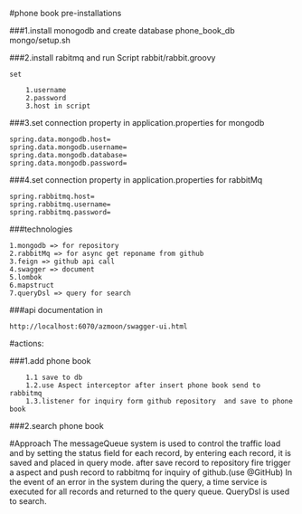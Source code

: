 #phone book
pre-installations

###1.install monogodb and create database phone_book_db
    mongo/setup.sh
    
###2.install rabitmq and run Script rabbit/rabbit.groovy 

    set
    
        1.username 
        2.password  
        3.host in script
        
        
###3.set connection property in application.properties for mongodb

    spring.data.mongodb.host=
    spring.data.mongodb.username=
    spring.data.mongodb.database=
    spring.data.mongodb.password=
    
###4.set connection property in application.properties for rabbitMq

    spring.rabbitmq.host=
    spring.rabbitmq.username=
    spring.rabbitmq.password=
      
###technologies

    1.mongodb => for repository
    2.rabbitMq => for async get reponame from github
    3.feign => github api call
    4.swagger => document
    5.lombok
    6.mapstruct
    7.queryDsl => query for search


###api documentation in 

    http://localhost:6070/azmoon/swagger-ui.html 

#actions:

   ###1.add phone book 
   
        1.1 save to db
        1.2.use Aspect interceptor after insert phone book send to rabbitmq 
        1.3.listener for inquiry form github repository  and save to phone book
   ###2.search phone book 
   

#Approach
The messageQueue system is used to control the traffic load and by setting the status field for each record, by entering each record, it is saved and placed in query mode.
after save record to repository fire trigger a aspect and push record to rabbitmq for inquiry of github.(use @GitHub)
In the event of an error in the system during the query, a time service is executed for all records and returned to the query queue.
QueryDsl is used to search.

